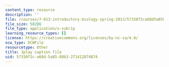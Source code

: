 ```yaml
---
content_type: resource
description: ''
file: /courses/7-013-introductory-biology-spring-2013/57338f2ca68d5a8588b3271412874874_svahhl-J4AY.vtt
file_size: 58286
file_type: application/x-subrip
learning_resource_types: []
license: https://creativecommons.org/licenses/by-nc-sa/4.0/
ocw_type: OCWFile
resourcetype: Other
title: 3play caption file
uid: 57338f2c-a68d-5a85-88b3-271412874874
---
```

